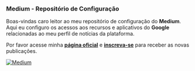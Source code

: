 ### Medium - Repositório de Configuração

Boas-vindas caro leitor ao meu repositório de configuração do **Medium**. Aqui eu configuro os acessos aos recursos e aplicativos do **Google** relacionadas ao meu perfil de notícias da plataforma.   
   
Por favor acesse minha **[página oficial](https://eduardobcosta.medium.com/)** e **[inscreva-se](https://eduardobcosta.medium.com/subscribe)** para receber as novas publicações.

[![Medium](https://img.shields.io/badge/Acessar_o_Medium-000000?style=for-the-badge&logo=medium&logoColor=white)](https://eduardobcosta.medium.com/)
